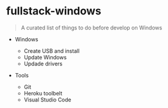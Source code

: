 # fullstack-windows
> A curated list of things to do before develop on Windows

- Windows
	- Create USB and install
	- Update Windows
	- Updade drivers

- Tools
  - Git
  - Heroku toolbelt
  - Visual Studio Code
